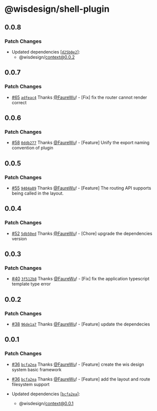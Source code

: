 # @wisdesign/shell-plugin

## 0.0.8

### Patch Changes

- Updated dependencies [[`d25b0e2`](https://github.com/wisdesignsystem/wis-cli/commit/d25b0e2b37bea8443238c6c8d4cbffa76cc4b345)]:
  - @wisdesign/context@0.0.2

## 0.0.7

### Patch Changes

- [#65](https://github.com/wisdesignsystem/wis-cli/pull/65) [`adfeac4`](https://github.com/wisdesignsystem/wis-cli/commit/adfeac463f29a41ddc3f55057be4b4d83dda828f) Thanks [@FaureWu](https://github.com/FaureWu)! - [Fix] fix the router cannot render correct

## 0.0.6

### Patch Changes

- [#58](https://github.com/wisdesignsystem/wis-cli/pull/58) [`0ddb277`](https://github.com/wisdesignsystem/wis-cli/commit/0ddb2775f91467541514a5fba118c24343284c30) Thanks [@FaureWu](https://github.com/FaureWu)! - [Feature] Unify the export naming convention of plugin

## 0.0.5

### Patch Changes

- [#55](https://github.com/wisdesignsystem/wis-cli/pull/55) [`9404a89`](https://github.com/wisdesignsystem/wis-cli/commit/9404a8966ed64a63d385b1804b1bd04ee411441b) Thanks [@FaureWu](https://github.com/FaureWu)! - [Feature] The routing API supports being called in the layout.

## 0.0.4

### Patch Changes

- [#52](https://github.com/wisdesignsystem/wis-cli/pull/52) [`5db50ed`](https://github.com/wisdesignsystem/wis-cli/commit/5db50ed44e214ac09d719bb819f73922f06eaad2) Thanks [@FaureWu](https://github.com/FaureWu)! - [Chore] upgrade the dependencies version

## 0.0.3

### Patch Changes

- [#40](https://github.com/wisdesignsystem/wis-cli/pull/40) [`3f512b8`](https://github.com/wisdesignsystem/wis-cli/commit/3f512b84df9fec8f5bd3eaf6d205162c51248a97) Thanks [@FaureWu](https://github.com/FaureWu)! - [Fix] fix the application typescript template type error

## 0.0.2

### Patch Changes

- [#38](https://github.com/wisdesignsystem/wis-cli/pull/38) [`96de1a7`](https://github.com/wisdesignsystem/wis-cli/commit/96de1a74bb0d4b6ba2d7cf12caae80d568d2cf78) Thanks [@FaureWu](https://github.com/FaureWu)! - [Feature] update the dependecies

## 0.0.1

### Patch Changes

- [#36](https://github.com/wisdesignsystem/wis-cli/pull/36) [`bcfa2ea`](https://github.com/wisdesignsystem/wis-cli/commit/bcfa2eaa7e79618c664f11379df4819c0afcc1cc) Thanks [@FaureWu](https://github.com/FaureWu)! - [Feature] create the wis design system basic framework

- [#36](https://github.com/wisdesignsystem/wis-cli/pull/36) [`bcfa2ea`](https://github.com/wisdesignsystem/wis-cli/commit/bcfa2eaa7e79618c664f11379df4819c0afcc1cc) Thanks [@FaureWu](https://github.com/FaureWu)! - [Feature] add the layout and route filesystem support

- Updated dependencies [[`bcfa2ea`](https://github.com/wisdesignsystem/wis-cli/commit/bcfa2eaa7e79618c664f11379df4819c0afcc1cc)]:
  - @wisdesign/context@0.0.1
